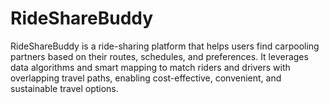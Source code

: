 # RideShareBuddy
RideShareBuddy is a ride-sharing platform that helps users find carpooling partners based on their routes, schedules, and preferences. It leverages data algorithms and smart mapping to match riders and drivers with overlapping travel paths, enabling cost-effective, convenient, and sustainable travel options.
